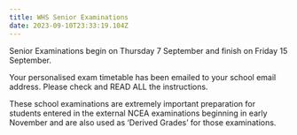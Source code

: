 ```yaml
---
title: WHS Senior Examinations
date: 2023-09-10T23:33:19.104Z
---
```

Senior Examinations begin on Thursday 7 September and finish on Friday 15 September.

Your personalised exam timetable has been emailed to your school email address. Please check and READ ALL the instructions.

These school examinations are extremely important preparation for students entered in the external NCEA examinations beginning in early November and are also used as ‘Derived Grades’ for those examinations.


